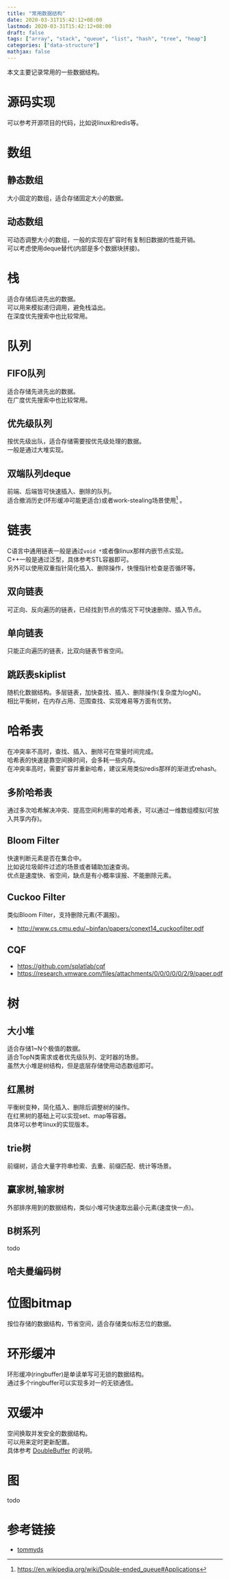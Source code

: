 ```yaml
---
title: "常用数据结构"
date: 2020-03-31T15:42:12+08:00
lastmod: 2020-03-31T15:42:12+08:00
draft: false
tags: ["array", "stack", "queue", "list", "hash", "tree", "heap"]
categories: ["data-structure"]
mathjax: false
---
```


本文主要记录常用的一些数据结构。  
<!--more-->

# 源码实现
可以参考开源项目的代码，比如说linux和redis等。  

# 数组
## 静态数组
大小固定的数组，适合存储固定大小的数据。  

## 动态数组
可动态调整大小的数组，一般的实现在扩容时有复制旧数据的性能开销。  
可以考虑使用deque替代(内部是多个数据块拼接)。  

# 栈
适合存储后进先出的数据。  
可以用来模拟递归调用，避免栈溢出。  
在深度优先搜索中也比较常用。  

# 队列
## FIFO队列
适合存储先进先出的数据。  
在广度优先搜索中也比较常用。  

## 优先级队列
按优先级出队，适合存储需要按优先级处理的数据。  
一般是通过大堆实现。  

## 双端队列deque
前端、后端皆可快速插入、删除的队列。  
适合撤消历史(环形缓冲可能更适合)或者work-stealing场景使用[^1] 。  

# 链表
C语言中通用链表一般是通过`void *`或者像linux那样内嵌节点实现。  
C++一般是通过泛型，具体参考STL容器即可。  
另外可以使用双重指针简化插入、删除操作，快慢指针检查是否循环等。  

## 双向链表
可正向、反向遍历的链表，已经找到节点的情况下可快速删除、插入节点。  

## 单向链表
只能正向遍历的链表，比双向链表节省空间。  

## 跳跃表skiplist
随机化数据结构。多层链表，加快查找、插入、删除操作(复杂度为logN)。  
相比平衡树，在内存占用、范围查找、实现难易等方面有优势。  

# 哈希表
在冲突率不高时，查找、插入、删除可在常量时间完成。  
哈希表的快速是靠空间换时间，会多耗一些内存。  
在冲突率高时，需要扩容并重新哈希，建议采用类似redis那样的渐进式rehash。  

## 多阶哈希表
通过多次哈希解决冲突、提高空间利用率的哈希表，可以通过一维数组模拟(可放入共享内存)。  

## Bloom Filter
快速判断元素是否在集合中。  
比如说垃圾邮件过滤的场景或者辅助加速查询。  
优点是速度快、省空间，缺点是有小概率误报、不能删除元素。  

## Cuckoo Filter
类似Bloom Filter，支持删除元素(不漏报)。  
- http://www.cs.cmu.edu/~binfan/papers/conext14_cuckoofilter.pdf  

## CQF
- https://github.com/splatlab/cqf  
- https://research.vmware.com/files/attachments/0/0/0/0/0/2/9/paper.pdf  

# 树

## 大小堆
适合存储1~N个极值的数据。  
适合TopN类需求或者优先级队列、定时器的场景。  
虽然大小堆是树结构，但是底层存储使用动态数组即可。  

## 红黑树
平衡树变种，简化插入、删除后调整树的操作。  
在红黑树的基础上可以实现set、map等容器。  
具体可以参考linux的实现版本。  

## trie树
前缀树，适合大量字符串检索、去重、前缀匹配、统计等场景。  

## 赢家树,输家树
外部排序用到的数据结构，类似小堆可快速取出最小元素(速度快一点)。  

## B树系列
todo

## 哈夫曼编码树

# 位图bitmap
按位存储的数据结构，节省空间，适合存储类似标志位的数据。  

# 环形缓冲
环形缓冲(ringbuffer)是单读单写可无锁的数据结构。  
通过多个ringbuffer可以实现多对一的无锁通信。  

# 双缓冲
空间换取并发安全的数据结构。  
可以用来定时更新配置。  
具体参考 [DoubleBuffer](/post/doublebuffer/) 的说明。  

# 图
todo

# 参考链接
- [tommyds](https://github.com/amadvance/tommyds)

[^1]: https://en.wikipedia.org/wiki/Double-ended_queue#Applications
